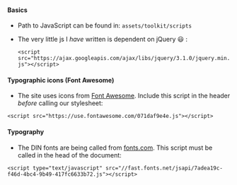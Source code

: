 #### Basics

- Path to JavaScript can be found in: `assets/toolkit/scripts`

- The very little js I *have* written is dependent on jQuery 😃 :
  
  `<script src="https://ajax.googleapis.com/ajax/libs/jquery/3.1.0/jquery.min.js"></script>`

#### Typographic icons (Font Awesome)

- The site uses icons from [Font Awesome](fontawesome.io). Include this script in the header *before* calling our stylesheet:

`<script src="https://use.fontawesome.com/071daf9e4e.js"></script>`

#### Typography

- The DIN fonts are being called from [fonts.com](https://www.fonts.com/font/linotype/din-next). This script must be called in the head of the document:

`<script type="text/javascript" src="//fast.fonts.net/jsapi/7adea19c-f46d-4bc4-9b49-417fc6633b72.js"></script>`